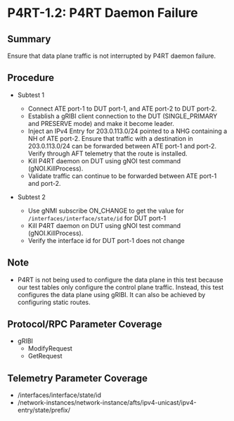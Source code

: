 # P4RT-1.2: P4RT Daemon Failure

## Summary

Ensure that data plane traffic is not interrupted by P4RT daemon failure.

## Procedure

*   Subtest 1

    *   Connect ATE port-1 to DUT port-1, and ATE port-2 to DUT port-2.
    *   Establish a gRIBI client connection to the DUT (SINGLE_PRIMARY and
        PRESERVE mode) and make it become leader.
    *   Inject an IPv4 Entry for 203.0.113.0/24 pointed to a NHG containing a NH
        of ATE port-2. Ensure that traffic with a destination in 203.0.113.0/24
        can be forwarded between ATE port-1 and port-2. Verify through AFT
        telemetry that the route is installed.
    *   Kill P4RT daemon on DUT using gNOI test command (gNOI.KillProcess).
    *   Validate traffic can continue to be forwarded between ATE port-1 and
        port-2.

*   Subtest 2

    *   Use gNMI subscribe ON_CHANGE to get the value for
        `/interfaces/interface/state/id` for DUT port-1
    *   Kill P4RT daemon on DUT using gNOI test command (gNOI.KillProcess).
    *   Verify the interface id for DUT port-1 does not change

## Note

*   P4RT is not being used to configure the data plane in this test because our
    test tables only configure the control plane traffic. Instead, this test
    configures the data plane using gRIBI. It can also be achieved by
    configuring static routes.

## Protocol/RPC Parameter Coverage

*   gRIBI
    *   ModifyRequest
    *   GetRequest

## Telemetry Parameter Coverage

*   /interfaces/interface/state/id
*   /network-instances/network-instance/afts/ipv4-unicast/ipv4-entry/state/prefix/
